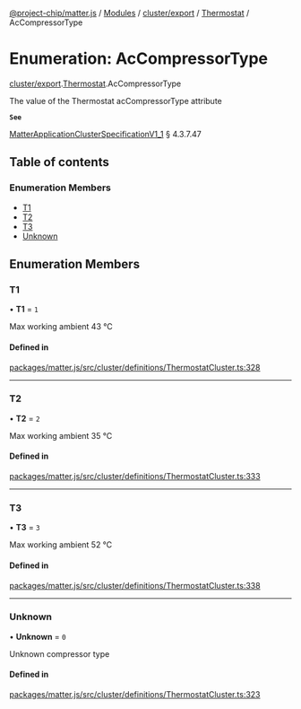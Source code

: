 [@project-chip/matter.js](../README.md) / [Modules](../modules.md) / [cluster/export](../modules/cluster_export.md) / [Thermostat](../modules/cluster_export.Thermostat.md) / AcCompressorType

# Enumeration: AcCompressorType

[cluster/export](../modules/cluster_export.md).[Thermostat](../modules/cluster_export.Thermostat.md).AcCompressorType

The value of the Thermostat acCompressorType attribute

**`See`**

[MatterApplicationClusterSpecificationV1_1](../interfaces/spec_export.MatterApplicationClusterSpecificationV1_1.md) § 4.3.7.47

## Table of contents

### Enumeration Members

- [T1](cluster_export.Thermostat.AcCompressorType.md#t1)
- [T2](cluster_export.Thermostat.AcCompressorType.md#t2)
- [T3](cluster_export.Thermostat.AcCompressorType.md#t3)
- [Unknown](cluster_export.Thermostat.AcCompressorType.md#unknown)

## Enumeration Members

### T1

• **T1** = ``1``

Max working ambient 43 °C

#### Defined in

[packages/matter.js/src/cluster/definitions/ThermostatCluster.ts:328](https://github.com/project-chip/matter.js/blob/16d5b0d/packages/matter.js/src/cluster/definitions/ThermostatCluster.ts#L328)

___

### T2

• **T2** = ``2``

Max working ambient 35 °C

#### Defined in

[packages/matter.js/src/cluster/definitions/ThermostatCluster.ts:333](https://github.com/project-chip/matter.js/blob/16d5b0d/packages/matter.js/src/cluster/definitions/ThermostatCluster.ts#L333)

___

### T3

• **T3** = ``3``

Max working ambient 52 °C

#### Defined in

[packages/matter.js/src/cluster/definitions/ThermostatCluster.ts:338](https://github.com/project-chip/matter.js/blob/16d5b0d/packages/matter.js/src/cluster/definitions/ThermostatCluster.ts#L338)

___

### Unknown

• **Unknown** = ``0``

Unknown compressor type

#### Defined in

[packages/matter.js/src/cluster/definitions/ThermostatCluster.ts:323](https://github.com/project-chip/matter.js/blob/16d5b0d/packages/matter.js/src/cluster/definitions/ThermostatCluster.ts#L323)

